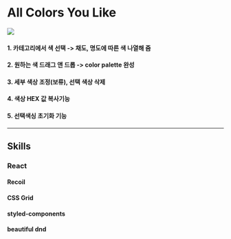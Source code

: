 # All Colors You Like

<img src="https://user-images.githubusercontent.com/87116017/191133891-672fdb2c-a692-4edb-a025-7e4f777739c6.jpeg"/>

#### 1. 카테고리에서 색 선택 -> 채도, 명도에 따른 색 나열해 줌

#### 2. 원하는 색 드래그 앤 드롭 -> color palette 완성

#### 3. 세부 색상 조정(보류), 선택 색상 삭제

#### 4. 색상 HEX 값 복사기능

#### 5. 선택색싱 초기화 기능

---

## Skills

### React

#### Recoil

#### CSS Grid

#### styled-components

#### beautiful dnd
